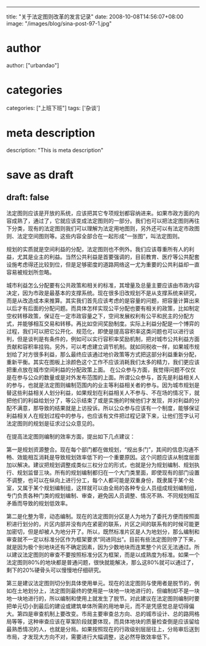 
---
title: "关于法定图则改革的发言记录"
date: 2008-10-08T14:56:07+08:00
image: "/images/blog/sina-post-97-1.jpg"
# author
author: ["urbandao"]
# categories
categories: ["上班下班"]
tags: ['杂谈']
# meta description
description: "This is meta description"
# save as draft
draft: false
---

法定图则应该是开放的系统，应该把其它专项规划都容纳进来。如果市政方面的内容成熟了，通过了，它就应该变成法定图则的一部分。我们也可以把法定图则再往下分类，现有的法定图则我们可以理解为法定用地图则，另外还可以有法定市政图则、法定空间图则等。这些内容全部合在一起形成“一张图”，叫法定图则。

规划的实质就是空间利益的分配，法定图则也不例外。我们应该尊重所有人的利益，尤其是业主的利益。当然公共利益是首要强调的，目前教育、医疗等公共配套设施考虑得还比较到位，但是足够密度的道路网络这一尤为重要的公共利益却一直容易被规划所忽略。

城市利益怎么分配要有公共政策和相关的标准，其增量及总量主要应该由市政内容决定，因为市政是最基本的支撑系统。现在很多旧改规划不是从支撑系统来研究，而是从改造成本来推算。其实我们首先应该考虑的是容量的问题，把容量计算出来以后才有后面的分配问题。而具体怎样实现公平分配也要有相关的政策，比如制定空权转移政策，保证在一定市政容量之下，空间发展权利有公平和民主的分配方式，并能够相互交易和转移。再比如空间奖励制度。实际上利益分配是一个博弈的过程，我们可以把它公开化、规范化，即使是提高容积率这类问题也可以进行谈判，但是谈判是有条件的，例如可以实行容积率奖励机制，把对城市公共利益方面贡献和容积率挂钩。另外，可以考虑建立调节机制。就如同税收一样，如果城市规划给了对方很多利益，那么最终应该通过地价政策等方式把这部分利益重新分配，重新平衡。其实在图板上涂颜色这个工作不应该消耗我们太多的精力，我们更应该把重点放在城市空间利益的分配政策上面。
在公众参与方面，我觉得问题不仅仅是在参与公众的数量或是对外发布范围的上面。所谓公众参与，首先是利益相关人的参与，也就是法定图则编制范围内的业主等利益相关者的参与。因为城市规划是替这些利益相关人划分利益，如果规划在利益相关人不参与、不在场的情况下，就把他们的利益给划分了，等公示结束了或是实施的时候他们才发现，并对利益的分配不满意，那导致的结果就是上访投诉。所以公众参与应该有一个制度，能够保证利益相关人在规划过程中的参与，也应该有文件把过程记录下来，让他们签字认可法定图则的规划是征求过公众意见的。

在提高法定图则编制的效率方面，提出如下几点建议：

第一是规划资源整合。现在每个部门都在做规划，“规出多门”，其间的信息沟通不畅、效能相互消耗是导致规划效率低下的一个重要原因。这个问题应该从制度层面加以解决。建议把规划调整成类似三权分立的形式，也就是分为规划编制、规划执行、规划监督三块。所有的规划编制都归在一个大门类里面，即使现有的部门设置不调整，也可以在纵向上进行分工，每个人都可能是双重身份，既隶属于某个处室，又属于某个规划编制组，这样就可以由全局的各种专业人员组成规划编制组，专门负责各种门类的规划编制、审查，避免因人员调整、情况不熟、不同规划相互矛盾而导致的规划低效率。

第二是化整为零，动态编制。现在的法定图则分区是人为地为了委托方便而按照面积进行划分的，片区内部并没有内在紧密的联系，片区之间的联系有的时候可能更加密切，但是却被人为地分开了。所以，既然标准片区是人为地划分，那么编制和审查就不一定以标准分区作为框架要求“同进同出”。目前有些法定图则停了下来，就是因为极个别地块还有不确定因素，因为少数地块而连累整个片区无法通过。所以建议法定图则的审查不要按照标准分区为框架，而是以成熟度为标准。如果一个法定图则80%的地块都是普通问题，很快就能解决，那么这80%就可以通过了，剩下的20%硬骨头可以慢慢地仔细研究。

第三是建议法定图则切分到具体使用单元。现在的法定图则与使用者是脱节的，例如在土地划分上，法定图则最终的使用是一块地一块地进行的，但编制却不是一块地一块地进行的，所以编制和使用上就发生了脱节。对此建议在法定图则编制时要把单元切小到最后的建设或建筑单体所需的用地单元，而不是凭感觉总是切得偏大。第四是审查机制上要改变。市局主要审查总方向、总的城市设计、总的路网格局等等，这种审查应该在草案阶段就要体现，而具体地块的质量检查倒是应该留给最熟悉情况的人，也就是分局。如果按照现在的行政级别层层往上，分局审后送到市局，才发现大方向不对，需要进行大幅调整，这必然导致效率低下。
